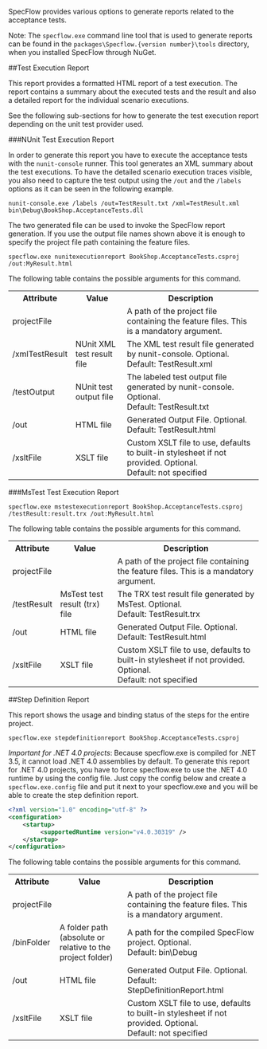 SpecFlow provides various options to generate reports related to the acceptance tests.

Note: The `specflow.exe` command line tool that is used to generate reports can be found in the `packages\Specflow.{version number}\tools` directory, when you installed SpecFlow through NuGet.

##Test Execution Report

This report provides a formatted HTML report of a test execution. The report contains a summary about the executed tests and the result and also a detailed report for the individual scenario executions. 

See the following sub-sections for how to generate the test execution report depending on the unit test provider used.

###NUnit Test Execution Report

In order to generate this report you have to execute the acceptance tests with the `nunit-console` runner. This tool generates an XML summary about the test executions. To have the detailed scenario execution traces visible, you also need to capture the test output using the `/out` and the `/labels` options as it can be seen in the following example.

```
nunit-console.exe /labels /out=TestResult.txt /xml=TestResult.xml bin\Debug\BookShop.AcceptanceTests.dll
```

The two generated file can be used to invoke the SpecFlow report generation. If you use the output file names shown above it is enough to specify the project file path containing the feature files.

```
specflow.exe nunitexecutionreport BookShop.AcceptanceTests.csproj /out:MyResult.html
```

The following table contains the possible arguments for this command.

<table>
    <tr>
        <th>Attribute</th>
        <th>Value</th>
        <th>Description</th>
    </tr>
    <tr>
        <td>projectFile</td>
        <td></td>
        <td>A path of the project file containing the feature files. This is a mandatory argument.</td>
    </tr>
    <tr>
        <td>/xmlTestResult</td>
        <td>NUnit XML test result file</td>
        <td>The XML test result file generated by nunit-console. Optional.<br/>
            Default: TestResult.xml</td>
    </tr>
    <tr>
        <td>/testOutput</td>
        <td>NUnit test output file</td>
        <td>The labeled test output file generated by nunit-console. Optional.<br/>
            Default: TestResult.txt</td>
    </tr>
    <tr>
        <td>/out</td>
        <td>HTML file</td>
        <td>Generated Output File. Optional.<br/>
            Default: TestResult.html</td>
    </tr>
    <tr>
        <td>/xsltFile</td>
        <td>XSLT file</td>
        <td>Custom XSLT file to use, defaults to built-in stylesheet if not provided. Optional.<br/>
            Default: not specified</td>
    </tr>
</table>



###MsTest Test Execution Report

```
specflow.exe mstestexecutionreport BookShop.AcceptanceTests.csproj /testResult:result.trx /out:MyResult.html
```

The following table contains the possible arguments for this command.

<table>
    <tr>
        <th>Attribute</th>
        <th>Value</th>
        <th>Description</th>
    </tr>
    <tr>
        <td>projectFile</td>
        <td></td>
        <td>A path of the project file containing the feature files. This is a mandatory argument.</td>
    </tr>
    <tr>
        <td>/testResult</td>
        <td>MsTest test result (trx) file</td>
        <td>The TRX test result file generated by MsTest. Optional.<br/>
            Default: TestResult.trx</td>
    </tr>
    <tr>
        <td>/out</td>
        <td>HTML file</td>
        <td>Generated Output File. Optional.<br/>
            Default: TestResult.html</td>
    </tr>
    <tr>
        <td>/xsltFile</td>
        <td>XSLT file</td>
        <td>Custom XSLT file to use, defaults to built-in stylesheet if not provided. Optional.<br/>
            Default: not specified</td>
    </tr>
</table>

##Step Definition Report

This report shows the usage and binding status of the steps for the entire project. 

```
specflow.exe stepdefinitionreport BookShop.AcceptanceTests.csproj
```

_Important for .NET 4.0 projects_: Because specflow.exe is compiled for .NET 3.5, it cannot load .NET 4.0 assemblies by default. To generate this report for .NET 4.0 projects, you have to force specflow.exe to use the .NET 4.0 runtime by using the config file. Just copy the config below and create a `specflow.exe.config` file and put it next to your specflow.exe and you will be able to create the step definition report.

```xml
<?xml version="1.0" encoding="utf-8" ?> 
<configuration> 
    <startup> 
         <supportedRuntime version="v4.0.30319" /> 
    </startup> 
</configuration> 
```

The following table contains the possible arguments for this command.

<table>
    <tr>
        <th>Attribute</th>
        <th>Value</th>
        <th>Description</th>
    </tr>
    <tr>
        <td>projectFile</td>
        <td></td>
        <td>A path of the project file containing the feature files. This is a mandatory argument.</td>
    </tr>
    <tr>
        <td>/binFolder</td>
        <td>A folder path (absolute or relative to the project folder)</td>
        <td>A path for the compiled SpecFlow project. Optional.<br/>
            Default: bin\Debug</td>
    </tr>
    <tr>
        <td>/out</td>
        <td>HTML file</td>
        <td>Generated Output File. Optional.<br/>
            Default: StepDefinitionReport.html</td>
    </tr>
    <tr>
        <td>/xsltFile</td>
        <td>XSLT file</td>
        <td>Custom XSLT file to use, defaults to built-in stylesheet if not provided. Optional.<br/>
            Default: not specified</td>
    </tr>
</table>